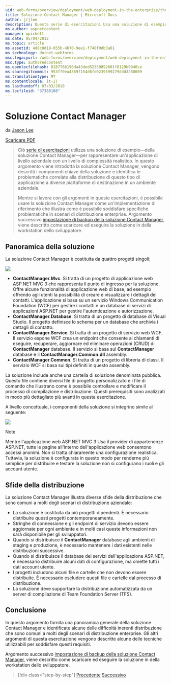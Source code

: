 ```yaml
---
uid: web-forms/overview/deployment/web-deployment-in-the-enterprise/the-contact-manager-solution
title: Soluzione Contact Manager | Microsoft Docs
author: jrjlee
description: Questa serie di esercitazioni Usa una soluzione di esempio&#x2014;soluzione Contact Manager&#x2014;per rappresentare un'applicazione di livello aziendale con un livello di realistico...
ms.author: aspnetcontent
manager: wpickett
ms.date: 05/04/2012
ms.topic: article
ms.assetid: 4d8c8d19-055b-4b70-9ee1-f748f0db3a01
ms.technology: dotnet-webforms
msc.legacyurl: /web-forms/overview/deployment/web-deployment-in-the-enterprise/the-contact-manager-solution
msc.type: authoredcontent
ms.openlocfilehash: 8187766190da43ded52359892601f8129b9940ce
ms.sourcegitcommit: 953ff9ea4369f154d6fd0239599279ddd3280009
ms.translationtype: MT
ms.contentlocale: it-IT
ms.lasthandoff: 07/03/2018
ms.locfileid: "37388108"
---
```

<a name="the-contact-manager-solution"></a>Soluzione Contact Manager
====================
da [Jason Lee](https://github.com/jrjlee)

[Scaricare PDF](https://msdnshared.blob.core.windows.net/media/MSDNBlogsFS/prod.evol.blogs.msdn.com/CommunityServer.Blogs.Components.WeblogFiles/00/00/00/63/56/8130.DeployingWebAppsInEnterpriseScenarios.pdf)

> Ciò [serie di esercitazioni](web-deployment-in-the-enterprise.md) utilizza una soluzione di esempio&#x2014;della soluzione Contact Manager&#x2014;per rappresentare un'applicazione di livello aziendale con un livello di complessità realistico. In questo argomento viene introdotta la soluzione Contact Manager, vengono descritti i componenti chiave della soluzione e identifica le problematiche correlate alla distribuzione di questo tipo di applicazione a diverse piattaforme di destinazione in un ambiente aziendale.
> 
> Mentre si lavora con gli argomenti in queste esercitazioni, è possibile usare la soluzione Contact Manager come un'implementazione di riferimento che illustra come è possibile soddisfare specifiche problematiche in scenari di distribuzione enterprise. Argomento successivo [impostazione di backup della soluzione Contact Manager](setting-up-the-contact-manager-solution.md), viene descritto come scaricare ed eseguire la soluzione in della workstation dello sviluppatore.


## <a name="solution-overview"></a>Panoramica della soluzione

La soluzione Contact Manager è costituita da quattro progetti singoli:

![](the-contact-manager-solution/_static/image1.png)

- **ContactManager.Mvc**. Si tratta di un progetto di applicazione web ASP.NET MVC 3 che rappresenta il punto di ingresso per la soluzione. Offre alcune funzionalità di applicazione web di base, ad esempio offrendo agli utenti la possibilità di creare e visualizzare i dettagli dei contatti. L'applicazione si basa su un servizio Windows Communication Foundation (WCF) per gestire i contatti e un database di servizi di applicazioni ASP.NET per gestire l'autenticazione e autorizzazione.
- **ContactManager.Database**. Si tratta di un progetto di database di Visual Studio. Il progetto definisce lo schema per un database che archivia i dettagli di contatto.
- **ContactManager.Service**. Si tratta di un progetto di servizio web WCF. Il servizio espone WCF crea un endpoint che consente ai chiamanti di eseguire, recuperare, aggiornare ed eliminare operazioni (CRUD) di **ContactManager** database. Il servizio si basa sul **ContactManager** database e il **ContactManager.Common.dll** assembly.
- **ContactManager.Common**. Si tratta di un progetto di libreria di classi. Il servizio WCF si basa sui tipi definiti in questo assembly.

La soluzione include anche una cartella di soluzione denominata pubblica. Questo file contiene diversi file di progetto personalizzato e i file di comando che illustrano come è possibile controllare e modificare il processo di compilazione e distribuzione. Questi prerequisiti sono analizzati in modo più dettagliato più avanti in questa esercitazione.

A livello concettuale, i componenti della soluzione si integrino simile al seguente:

![](the-contact-manager-solution/_static/image2.png)

> [!NOTE]
> Mentre l'applicazione web ASP.NET MVC 3 Usa il provider di appartenenze ASP.NET, tutte le pagine all'interno dell'applicazione web consentono accessi anonimi. Non si tratta chiaramente una configurazione realistica. Tuttavia, la soluzione è configurata in questo modo per renderne più semplice per distribuire e testare la soluzione non si configurano i ruoli e gli account utente.


## <a name="deployment-challenges"></a>Sfide della distribuzione

La soluzione Contact Manager illustra diverse sfide della distribuzione che sono comuni a molti degli scenari di distribuzione aziendale:

- La soluzione è costituita da più progetti dipendenti. È necessario distribuire questi progetti contemporaneamente.
- Stringhe di connessione e gli endpoint di servizio devono essere aggiornate per ogni ambiente e in molti casi queste informazioni non sarà disponibile per gli sviluppatori.
- Quando si distribuisce il **ContactManager** database agli ambienti di staging e produzione, è necessario mantenere i dati esistenti nelle distribuzioni successive.
- Quando si distribuisce il database dei servizi dell'applicazione ASP.NET, è necessario distribuire alcuni dati di configurazione, ma omette tutti i dati account utente.
- I progetti includono alcuni file e cartelle che non devono essere distribuite. È necessario escludere questi file e cartelle dal processo di distribuzione.
- La soluzione deve supportare la distribuzione automatizzata da un server di compilazione di Team Foundation Server (TFS).

## <a name="conclusion"></a>Conclusione

In questo argomento fornita una panoramica generale della soluzione Contact Manager e identificate alcune delle difficoltà inerenti distribuzione che sono comuni a molti degli scenari di distribuzione enterprise. Gli altri argomenti di questa esercitazione vengono descritte alcune delle tecniche utilizzabili per soddisfare questi requisiti.

Argomento successivo [impostazione di backup della soluzione Contact Manager](setting-up-the-contact-manager-solution.md), viene descritto come scaricare ed eseguire la soluzione in della workstation dello sviluppatore.

> [!div class="step-by-step"]
> [Precedente](web-deployment-in-the-enterprise.md)
> [Successivo](setting-up-the-contact-manager-solution.md)
